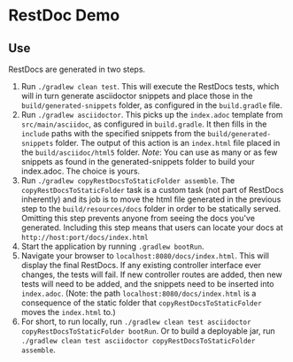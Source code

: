 # RestDoc Demo



## Use

RestDocs are generated in two steps.

1. Run `./gradlew clean test`.  This will execute the RestDocs tests, which will in turn generate asciidoctor snippets and place those in the `build/generated-snippets` folder, as configured in the `build.gradle` file.
2. Run `./gradlew asciidoctor`.  This picks up the `index.adoc` template from `src/main/asciidoc`, as configured in `build.gradle`.  It then fills in the `include` paths with the specified snippets from the `build/generated-snippets` folder.  The output of this action is an `index.html` file placed in the `build/asciidoc/html5` folder. 
*Note*: You can use as many or as few snippets as found in the generated-snippets folder to build your index.adoc.  The choice is yours.
3. Run `./gradlew copyRestDocsToStaticFolder assemble`.  The `copyRestDocsToStaticFolder` task is a custom task (not part of RestDocs inherently) and its job is to move the html file generated in the previous step to the `build/resources/docs` folder in order to be statically served.  Omitting this step prevents anyone from seeing the docs you've generated.  Including this step means that users can locate your docs at `http://host:port/docs/index.html`
4. Start the application by running `.gradlew bootRun`.
5. Navigate your browser to `localhost:8080/docs/index.html`.  This will display the final RestDocs.  If any existing controller interface ever changes, the tests will fail.  If new controller routes are added, then new tests will need to be added, and the snippets need to be inserted into `index.adoc`.  (Note: the path `localhost:8080/docs/index.html` is a consequence of the static folder that `copyRestDocsToStaticFolder` moves the `index.html` to.)
6. For short, to run locally, run `./gradlew clean test asciidoctor copyRestDocsToStaticFolder bootRun`.  Or to build a deployable jar, run `./gradlew clean test asciidoctor copyRestDocsToStaticFolder assemble`.
